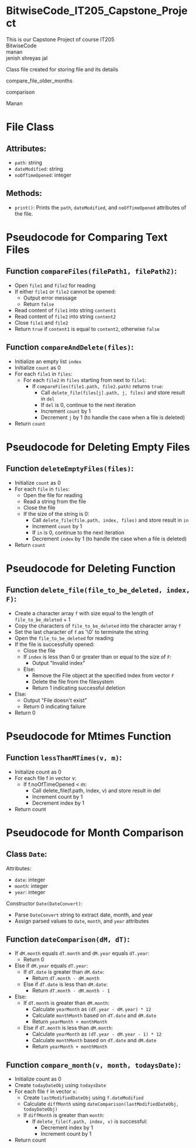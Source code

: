 # BitwiseCode_IT205_Capstone_Project
This is our Capstone Project of course IT205 
<br>
BitwiseCode
<br>
manan
<br> 
jenish
shreyas
jal

Class file created for storing file and its details

compare_file_older_months

comparison

Manan 

# File Class

## Attributes:
- `path`: string
- `dateModified`: string
- `noOfTimeOpened`: integer

## Methods:
- `print()`: Prints the `path`, `dateModified`, and `noOfTimeOpened` attributes of the file.

# Pseudocode for Comparing Text Files

## Function `compareFiles(filePath1, filePath2)`:

- Open `file1` and `file2` for reading
- If either `file1` or `file2` cannot be opened:
  - Output error message
  - Return `false`
- Read content of `file1` into string `content1`
- Read content of `file2` into string `content2`
- Close `file1` and `file2`
- Return `true` if `content1` is equal to `content2`, otherwise `false`

## Function `compareAndDelete(files)`:

- Initialize an empty list `index`
- Initialize `count` as 0
- For each `file1` in `files`:
  - For each `file2` in `files` starting from next to `file1`:
    - If `compareFiles(file1.path, file2.path)` returns `true`:
      - Call `delete_file(files[j].path, j, files)` and store result in `del`
      - If `del` is 0, continue to the next iteration
      - Increment `count` by 1
      - Decrement `j` by 1 (to handle the case when a file is deleted)
- Return `count`

# Pseudocode for Deleting Empty Files

## Function `deleteEmptyFiles(files)`:

- Initialize `count` as 0
- For each `file` in `files`:
  - Open the file for reading
  - Read a string from the file
  - Close the file
  - If the size of the string is 0:
    - Call `delete_file(file.path, index, files)` and store result in `in`
    - Increment `count` by 1
    - If `in` is 0, continue to the next iteration
    - Decrement `index` by 1 (to handle the case when a file is deleted)
- Return `count`

# Pseudocode for Deleting Function

## Function `delete_file(file_to_be_deleted, index, F)`:

- Create a character array `f` with size equal to the length of `file_to_be_deleted` + 1
- Copy the characters of `file_to_be_deleted` into the character array `f`
- Set the last character of `f` as '\0' to terminate the string
- Open the `file_to_be_deleted` for reading
- If the file is successfully opened:
  - Close the file
  - If `index` is less than 0 or greater than or equal to the size of `F`:
    - Output "Invalid index"
  - Else:
    - Remove the File object at the specified index from vector `F`
    - Delete the file from the filesystem
    - Return 1 indicating successful deletion
- Else:
  - Output "File doesn't exist"
  - Return 0 indicating failure
- Return 0

# Pseudocode for Mtimes Function

## Function `lessThanMTimes(v, m)`:

- Initialize count as 0
- For each file f in vector v:
  - If f.noOfTimeOpened < m:
    - Call delete_file(f.path, index, v) and store result in del
    - Increment count by 1
    - Decrement index by 1
- Return count

# Pseudocode for Month Comparison 

## Class `Date`:

Attributes:
- `date`: integer
- `month`: integer
- `year`: integer
    
Constructor `Date(DateConvert)`:
- Parse `DateConvert` string to extract date, month, and year
- Assign parsed values to `date`, `month`, and `year` attributes

## Function `dateComparison(dM, dT)`:
- If `dM.month` equals `dT.month` and `dM.year` equals `dT.year`:
  - Return 0
- Else if `dM.year` equals `dT.year`:
  - If `dT.date` is greater than `dM.date`:
    - Return `dT.month - dM.month`
  - Else if `dT.date` is less than `dM.date`:
    - Return `dT.month - dM.month - 1`
- Else:
  - If `dT.month` is greater than `dM.month`:
    - Calculate `yearMonth` as `(dT.year - dM.year) * 12`
    - Calculate `monthMonth` based on `dT.date` and `dM.date`
    - Return `yearMonth + monthMonth`
  - Else if `dT.month` is less than `dM.month`:
    - Calculate `yearMonth` as `(dT.year - dM.year - 1) * 12`
    - Calculate `monthMonth` based on `dT.date` and `dM.date`
    - Return `yearMonth + monthMonth`

## Function `compare_month(v, month, todaysDate)`:

- Initialize count as 0
- Create `todayDateObj` using `todaysDate`
- For each file `f` in vector `v`:
  - Create `lastModifiedDateObj` using `f.dateModified`
  - Calculate `diffMonth` using `dateComparison(lastModifiedDateObj, todayDateObj)`
  - If `diffMonth` is greater than `month`:
    - If `delete_file(f.path, index, v)` is successful:
      - Decrement index by 1
      - Increment count by 1
- Return count

